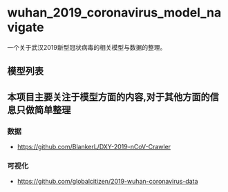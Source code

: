 # wuhan_2019_coronavirus_model_navigate
一个关于武汉2019新型冠状病毒的相关模型与数据的整理。
## 模型列表




## 本项目主要关注于模型方面的内容,对于其他方面的信息只做简单整理
### 数据
- https://github.com/BlankerL/DXY-2019-nCoV-Crawler

### 可视化
- https://github.com/globalcitizen/2019-wuhan-coronavirus-data
